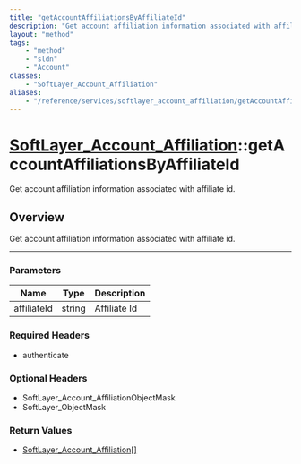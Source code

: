 ```yaml
---
title: "getAccountAffiliationsByAffiliateId"
description: "Get account affiliation information associated with affiliate id."
layout: "method"
tags:
    - "method"
    - "sldn"
    - "Account"
classes:
    - "SoftLayer_Account_Affiliation"
aliases:
    - "/reference/services/softlayer_account_affiliation/getAccountAffiliationsByAffiliateId"
---
```

# [SoftLayer_Account_Affiliation](/reference/services/SoftLayer_Account_Affiliation)::getAccountAffiliationsByAffiliateId


Get account affiliation information associated with affiliate id.


## Overview 
Get account affiliation information associated with affiliate id. 

-----

### Parameters 
|Name | Type | Description |
| --- | --- | --- |
|affiliateId| string| Affiliate Id|


### Required Headers
* authenticate


### Optional Headers
* SoftLayer_Account_AffiliationObjectMask
* SoftLayer_ObjectMask

### Return Values
* <a href='/reference/datatypes/SoftLayer_Account_Affiliation'>SoftLayer_Account_Affiliation[] </a>




